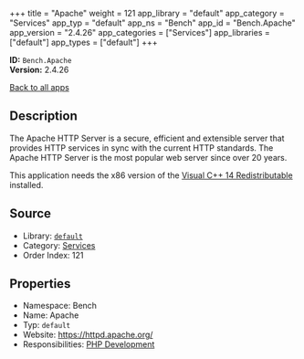 ﻿+++
title = "Apache"
weight = 121
app_library = "default"
app_category = "Services"
app_typ = "default"
app_ns = "Bench"
app_id = "Bench.Apache"
app_version = "2.4.26"
app_categories = ["Services"]
app_libraries = ["default"]
app_types = ["default"]
+++

**ID:** `Bench.Apache`  
**Version:** 2.4.26  
<!--more-->

[Back to all apps](/apps/)

## Description
The Apache HTTP Server is a secure, efficient and extensible server
that provides HTTP services in sync with the current HTTP standards.
The Apache HTTP Server is the most popular web server since over 20 years.

This application needs the x86 version of the [Visual C++ 14 Redistributable](https://www.microsoft.com/download/details.aspx?id=48145) installed.

## Source

* Library: [`default`](/app_libraries/default)
* Category: [Services](/app_categories/services)
* Order Index: 121

## Properties

* Namespace: Bench
* Name: Apache
* Typ: `default`
* Website: <https://httpd.apache.org/>
* Responsibilities: [PHP Development](/apps/Bench.Group.PHPDevelopment)

